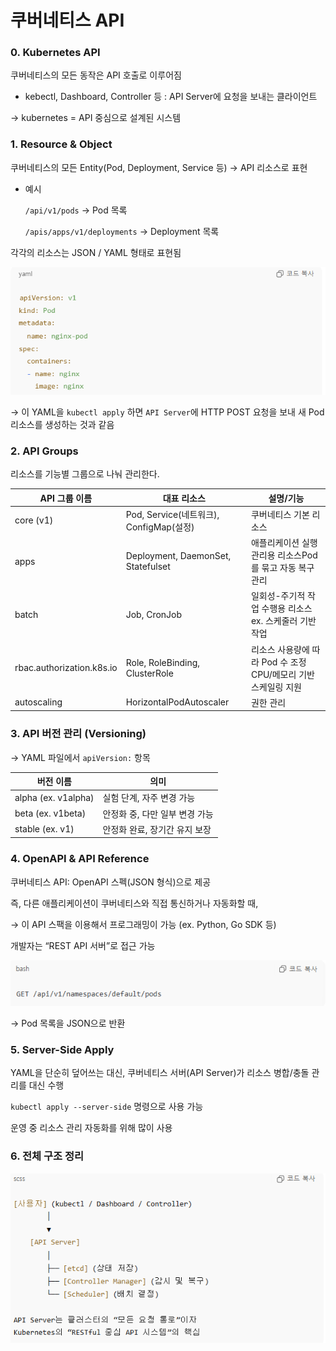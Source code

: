 # 쿠버네티스 API

### 0. Kubernetes API

쿠버네티스의 모든 동작은 API 호출로 이루어짐

- kebectl, Dashboard, Controller 등 : API Server에 요청을 보내는 클라이언트

→ kubernetes = API 중심으로 설계된 시스템

### 1. Resource & Object

쿠버네티스의 모든 Entity(Pod, Deployment, Service 등) → API 리소스로 표현

- 예시
    
    `/api/v1/pods` → Pod 목록
    
    `/apis/apps/v1/deployments` → Deployment 목록
    

각각의 리소스는 JSON / YAML 형태로 표현됨

![image.png](./img/image2_1.png)

→ 이 YAML을 `kubectl apply` 하면 `API Server`에 HTTP POST 요청을 보내 새 Pod 리소스를 생성하는 것과 같음

### 2. API Groups

리소스를 기능별 그룹으로 나눠 관리한다.

| API 그룹 이름              | 대표 리소스                             | 설명/기능                                                |
| ------------------------- | ------------------------------------- | ------------------------------------------------------- |                       
| core (v1)                 | Pod, Service(네트워크), ConfigMap(설정) | 쿠버네티스 기본 리소스                                     |
| apps                      | Deployment, DaemonSet, Statefulset    | 애플리케이션 실행 관리용 리소스Pod를 묶고 자동 복구 관리       |
| batch                     | Job, CronJob                          | 일회성-주기적 작업 수행용 리소스ex. 스케줄러 기반 작업         |
| rbac.authorization.k8s.io | Role, RoleBinding, ClusterRole        | 리소스 사용량에 따라 Pod 수 조정 CPU/메모리 기반 스케일링 지원 |
| autoscaling               | HorizontalPodAutoscaler               | 권한 관리                                                |

### 3. API 버전 관리 (Versioning)

→ YAML 파일에서 `apiVersion:` 항목

| 버전 이름            | 의미                        |
| ------------------- | -------------------------- |
| alpha (ex. v1alpha) | 실험 단계, 자주 변경 가능     |
| beta (ex. v1beta)   | 안정화 중, 다만 일부 변경 가능 |
| stable (ex. v1)     | 안정화 완료, 장기간 유지 보장  |

### 4. OpenAPI & API Reference

쿠버네티스 API: OpenAPI 스펙(JSON 형식)으로 제공

즉, 다른 애플리케이션이 쿠버네티스와 직접 통신하거나 자동화할 때,

→ 이 API 스팩을 이용해서 프로그래밍이 가능 (ex. Python, Go SDK 등)

개발자는 “REST API 서버”로 접근 가능

![image.png](./img/image2_2.png)

→ Pod 목록을 JSON으로 반환

### 5. Server-Side Apply

YAML을 단순히 덮어쓰는 대신, 쿠버네티스 서버(API Server)가 리소스 병합/충돌 관리를 대신 수행

`kubectl apply --server-side` 명령으로 사용 가능

운영 중 리소스 관리 자동화를 위해 많이 사용

### 6. 전체 구조 정리

![image.png](./img/image2_3.png)
